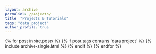 ```yaml
---
layout: archive
permalink: /projects/
title: "Projects & Tutorials"
tags: "data project"
author_profile: true
---
```

{% for post in site.posts %}
 {% if post.tags contains 'data project' %}
  {% include archive-single.html %}
 {% endif %}
{% endfor %}
